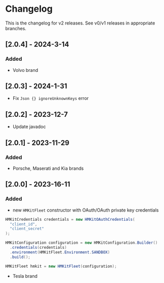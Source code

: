 # Changelog

This is the changelog for v2 releases. See v0/v1 releases in appropriate branches.

## [2.0.4] - 2024-3-14

### Added

- Volvo brand

## [2.0.3] - 2024-1-31

- Fix `Json {} ignoreUnknownKeys` error

## [2.0.2] - 2023-12-7

- Update javadoc

## [2.0.1] - 2023-11-29

### Added

- Porsche, Maserati and Kia brands

## [2.0.0] - 2023-16-11

### Added
- new `HMKitFleet` constructor with OAuth/OAuth private key credentials

```java
HMKitCredentials credentials = new HMKitOAuthCredentials(
  "client_id",
  "client_secret"
);

HMKitConfiguration configuration = new HMKitConfiguration.Builder()
  .credentials(credentials)
  .environment(HMKitFleet.Environment.SANDBOX)
  .build();

HMKitFleet hmkit = new HMKitFleet(configuration);
```

- Tesla brand